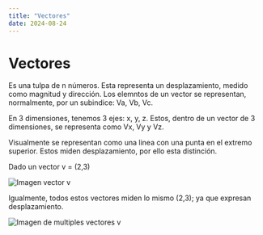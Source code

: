 ```yaml
---
title: "Vectores"
date: 2024-08-24
---
```


# Vectores

Es una tulpa de n números. Esta representa un desplazamiento, medido como magnitud y dirección. Los elemntos de un vector se representan, normalmente, por un subindice: Va, Vb, Vc.

En 3 dimensiones, tenemos 3 ejes: x, y, z. Estos, dentro de un vector de 3 dimensiones, se representa como Vx, Vy y Vz.

Visualmente se representan como una linea con una punta en el extremo superior. Estos miden desplazamiento, por ello esta distinción.

Dado un vector v = (2,3)

![Imagen vector v](./img/vector.png)

Igualmente, todos estos vectores miden lo mismo (2,3); ya que expresan desplazamiento.

![Imagen de multiples vectores v](./img/vectors.png)
